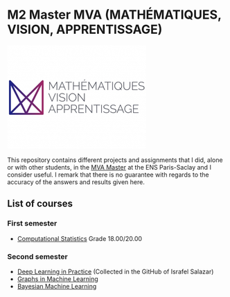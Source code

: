 # M2 Master MVA (MATHÉMATIQUES, VISION, APPRENTISSAGE)
![header](logo_mva_935x701.jpg)

This repository contains different projects and assignments that I did, alone or with other students, in the [MVA Master](https://www.master-mva.com) at the ENS Paris-Saclay and I consider useful. I remark that there is no guarantee with regards to the accuracy of the answers and results given here. 

## List of courses
### First semester

* [Computational Statistics](Computational) Grade 18.00/20.00

### Second semester
* [Deep Learning in Practice](https://github.com/israfelsr/assignments-mva/tree/main/dl-in-practice) (Collected in the GitHub of Israfel Salazar)
* [Graphs in Machine Learning](graphs-ML)
* [Bayesian Machine Learning](Bayesian_ML)

